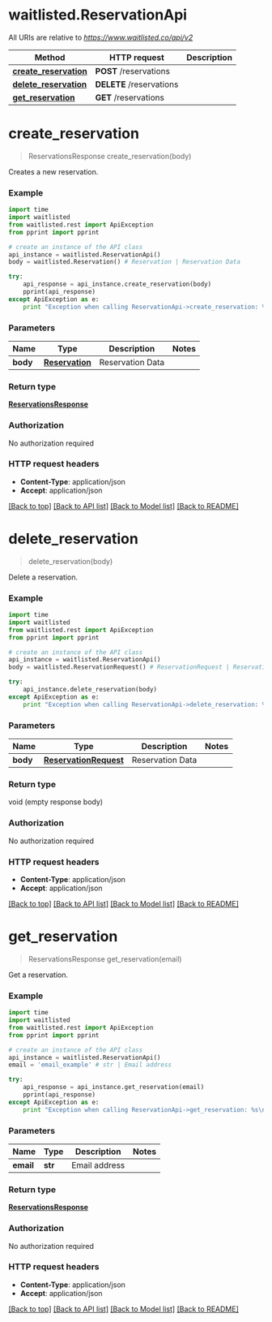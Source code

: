 # waitlisted.ReservationApi

All URIs are relative to *https://www.waitlisted.co/api/v2*

Method | HTTP request | Description
------------- | ------------- | -------------
[**create_reservation**](ReservationApi.md#create_reservation) | **POST** /reservations | 
[**delete_reservation**](ReservationApi.md#delete_reservation) | **DELETE** /reservations | 
[**get_reservation**](ReservationApi.md#get_reservation) | **GET** /reservations | 


# **create_reservation**
> ReservationsResponse create_reservation(body)



Creates a new reservation.

### Example 
```python
import time
import waitlisted
from waitlisted.rest import ApiException
from pprint import pprint

# create an instance of the API class
api_instance = waitlisted.ReservationApi()
body = waitlisted.Reservation() # Reservation | Reservation Data

try: 
    api_response = api_instance.create_reservation(body)
    pprint(api_response)
except ApiException as e:
    print "Exception when calling ReservationApi->create_reservation: %s\n" % e
```

### Parameters

Name | Type | Description  | Notes
------------- | ------------- | ------------- | -------------
 **body** | [**Reservation**](Reservation.md)| Reservation Data | 

### Return type

[**ReservationsResponse**](ReservationsResponse.md)

### Authorization

No authorization required

### HTTP request headers

 - **Content-Type**: application/json
 - **Accept**: application/json

[[Back to top]](#) [[Back to API list]](../README.md#documentation-for-api-endpoints) [[Back to Model list]](../README.md#documentation-for-models) [[Back to README]](../README.md)

# **delete_reservation**
> delete_reservation(body)



Delete a reservation.

### Example 
```python
import time
import waitlisted
from waitlisted.rest import ApiException
from pprint import pprint

# create an instance of the API class
api_instance = waitlisted.ReservationApi()
body = waitlisted.ReservationRequest() # ReservationRequest | Reservation Data

try: 
    api_instance.delete_reservation(body)
except ApiException as e:
    print "Exception when calling ReservationApi->delete_reservation: %s\n" % e
```

### Parameters

Name | Type | Description  | Notes
------------- | ------------- | ------------- | -------------
 **body** | [**ReservationRequest**](ReservationRequest.md)| Reservation Data | 

### Return type

void (empty response body)

### Authorization

No authorization required

### HTTP request headers

 - **Content-Type**: application/json
 - **Accept**: application/json

[[Back to top]](#) [[Back to API list]](../README.md#documentation-for-api-endpoints) [[Back to Model list]](../README.md#documentation-for-models) [[Back to README]](../README.md)

# **get_reservation**
> ReservationsResponse get_reservation(email)



Get a reservation.

### Example 
```python
import time
import waitlisted
from waitlisted.rest import ApiException
from pprint import pprint

# create an instance of the API class
api_instance = waitlisted.ReservationApi()
email = 'email_example' # str | Email address

try: 
    api_response = api_instance.get_reservation(email)
    pprint(api_response)
except ApiException as e:
    print "Exception when calling ReservationApi->get_reservation: %s\n" % e
```

### Parameters

Name | Type | Description  | Notes
------------- | ------------- | ------------- | -------------
 **email** | **str**| Email address | 

### Return type

[**ReservationsResponse**](ReservationsResponse.md)

### Authorization

No authorization required

### HTTP request headers

 - **Content-Type**: application/json
 - **Accept**: application/json

[[Back to top]](#) [[Back to API list]](../README.md#documentation-for-api-endpoints) [[Back to Model list]](../README.md#documentation-for-models) [[Back to README]](../README.md)

